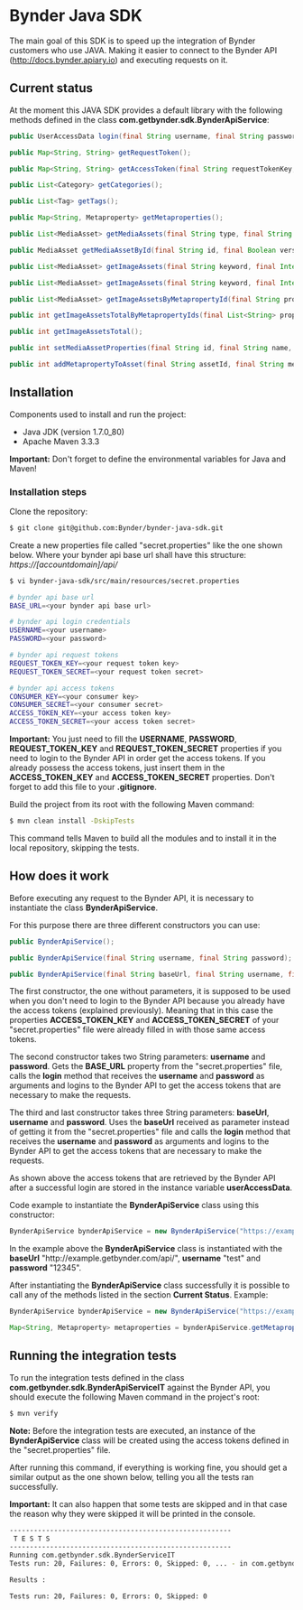 # Bynder Java SDK

The main goal of this SDK is to speed up the integration of Bynder customers who use JAVA. Making it easier to connect to the Bynder API (http://docs.bynder.apiary.io) and executing requests on it.

## Current status

At the moment this JAVA SDK provides a default library with the following methods defined in the class <b>com.getbynder.sdk.BynderApiService</b>:

```java
public UserAccessData login(final String username, final String password);

public Map<String, String> getRequestToken();

public Map<String, String> getAccessToken(final String requestTokenKey, final String requestTokenSecret);

public List<Category> getCategories();

public List<Tag> getTags();

public Map<String, Metaproperty> getMetaproperties();

public List<MediaAsset> getMediaAssets(final String type, final String keyword, final Integer limit, final Integer offset, final String propertyOptionId);

public MediaAsset getMediaAssetById(final String id, final Boolean versions);

public List<MediaAsset> getImageAssets(final String keyword, final Integer limit, final Integer offset);

public List<MediaAsset> getImageAssets(final String keyword, final Integer limit, final Integer page, final List<String> propertyOptionIds);

public List<MediaAsset> getImageAssetsByMetapropertyId(final String propertyOptionId);

public int getImageAssetsTotalByMetapropertyIds(final List<String> propertyOptionIds);

public int getImageAssetsTotal();

public int setMediaAssetProperties(final String id, final String name, final String description, final String copyright, final Boolean archive, final String datePublished);

public int addMetapropertyToAsset(final String assetId, final String metapropertyId, final String... optionsIds);
```

## Installation

Components used to install and run the project:
* Java JDK (version 1.7.0_80)
* Apache Maven 3.3.3

<b>Important:</b> Don't forget to define the environmental variables for Java and Maven!

### Installation steps
Clone the repository:
```bash
$ git clone git@github.com:Bynder/bynder-java-sdk.git
```

Create a new properties file called "secret.properties" like the one shown below. Where your bynder api base url shall have this structure: <i>https://&#91;accountdomain&#93;/api/</i>
```bash
$ vi bynder-java-sdk/src/main/resources/secret.properties

# bynder api base url
BASE_URL=<your bynder api base url>

# bynder api login credentials
USERNAME=<your username>
PASSWORD=<your password>

# bynder api request tokens
REQUEST_TOKEN_KEY=<your request token key>
REQUEST_TOKEN_SECRET=<your request token secret>

# bynder api access tokens
CONSUMER_KEY=<your consumer key>
CONSUMER_SECRET=<your consumer secret>
ACCESS_TOKEN_KEY=<your access token key>
ACCESS_TOKEN_SECRET=<your access token secret>
```
<b>Important:</b> You just need to fill the <b>USERNAME</b>, <b>PASSWORD</b>, <b>REQUEST_TOKEN_KEY</b> and <b>REQUEST_TOKEN_SECRET</b> properties if you need to login to the Bynder API in order get the access tokens. If you already possess the access tokens, just insert them in the <b>ACCESS_TOKEN_KEY</b> and <b>ACCESS_TOKEN_SECRET</b> properties. Don't forget to add this file to your <b>.gitignore</b>.

Build the project from its root with the following Maven command:
```bash
$ mvn clean install -DskipTests
```
This command tells Maven to build all the modules and to install it in the local repository, skipping the tests.

## How does it work
Before executing any request to the Bynder API, it is necessary to instantiate the class <b>BynderApiService</b>.

For this purpose there are three different constructors you can use:
```java
public BynderApiService();

public BynderApiService(final String username, final String password);

public BynderApiService(final String baseUrl, final String username, final String password);
```
The first constructor, the one without parameters, it is supposed to be used when you don't need to login to the Bynder API because you already have the access tokens (explained previously). Meaning that in this case the properties <b>ACCESS_TOKEN_KEY</b> and <b>ACCESS_TOKEN_SECRET</b> of your "secret.properties" file were already filled in with those same access tokens.

The second constructor takes two String parameters: <b>username</b> and <b>password</b>. Gets the <b>BASE_URL</b> property from the "secret.properties" file, calls the <b>login</b> method that receives the <b>username</b> and <b>password</b> as arguments and logins to the Bynder API to get the access tokens that are necessary to make the requests.

The third and last constructor takes three String parameters: <b>baseUrl</b>, <b>username</b> and <b>password</b>. Uses the <b>baseUrl</b> received as parameter instead of getting it from the "secret.properties" file and calls the <b>login</b> method that receives the <b>username</b> and <b>password</b> as arguments and logins to the Bynder API to get the access tokens that are necessary to make the requests.

As shown above the access tokens that are retrieved by the Bynder API after a successful login are stored in the instance variable <b>userAccessData</b>.

Code example to instantiate the <b>BynderApiService</b> class using this constructor:
```java
BynderApiService bynderApiService = new BynderApiService("https://example.getbynder.com/api/", "test", "12345");
```
In the example above the <b>BynderApiService</b> class is instantiated with the <b>baseUrl</b> "ht&#8203;tp://example.getbynder.com/api/", <b>username</b> "test" and <b>password</b> "12345".

After instantiating the <b>BynderApiService</b> class successfully it is possible to call any of the methods listed in the section <b>Current Status</b>. Example:

```java
BynderApiService bynderApiService = new BynderApiService("https://example.getbynder.com/api/", "test", "12345");

Map<String, Metaproperty> metaproperties = bynderApiService.getMetaproperties();
```

## Running the integration tests
To run the integration tests defined in the class <b>com.getbynder.sdk.BynderApiServiceIT</b> against the Bynder API, you should execute the following Maven command in the project's root:
```bash
$ mvn verify
```
<b>Note:</b> Before the integration tests are executed, an instance of the <b>BynderApiService</b> class will be created using the access tokens defined in the "secret.properties" file.

After running this command, if everything is working fine, you should get a similar output as the one shown below, telling you all the tests ran successfully.

<b>Important:</b> It can also happen that some tests are skipped and in that case the reason why they were skipped it will be printed in the console.
```bash
-------------------------------------------------------
 T E S T S
-------------------------------------------------------
Running com.getbynder.sdk.BynderServiceIT
Tests run: 20, Failures: 0, Errors: 0, Skipped: 0, ... - in com.getbynder.sdk.BynderServiceIT

Results :

Tests run: 20, Failures: 0, Errors: 0, Skipped: 0

```
